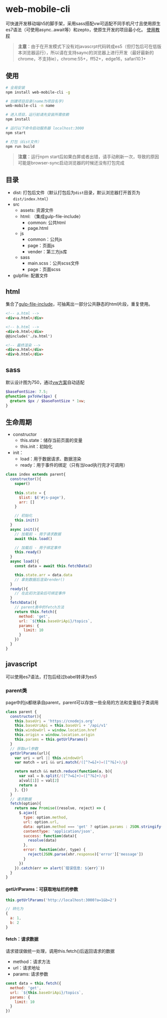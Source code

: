 # web-mobile-cli
可快速开发移动端h5的脚手架，采用sass搭配vw可适配不同手机尺寸且使用原生es7语法（可使用async..await等）和zepto，使原生开发的项目最小化。
[使用教程](https://github.com/sihai00/blog/tree/master/2018-04-17/web-mobile-cli%E7%AE%80%E6%98%93%E6%95%99%E7%A8%8B)

> **主意**：由于在开发模式下没有对javascrpt代码转成es5（但打包后可在低版本浏览器运行），所以请在支持saync的浏览器上进行开发（最好最新的chrome，不支持ie），chrome:55+，ff52+，edge16，safari10.1+

## 使用
``` bash
# 全局安装
npm install web-mobile-cli -g

# 创建项目目录(name为项目名字)
web-mobile-cli -n name

# 进入项目，运行前请先安装所需依赖
npm install

# 运行以下命令启动服务器 localhost:3000
npm start

# 打包（dist文件）
npm run build
```

> **注意**：运行npm start后如果白屏或者出错，请手动刷新一次，导致的原因可能是browser-sync启动浏览器的时候还没有打包完成

## 目录
- dist: 打包后文件（默认打包后为```dist```目录，默认浏览器打开首页为```dist/index.html```）
- src
  - assets: 资源文件
  - html: （集成gulp-file-include）
    - common: 公共html
    - page.html
  - js
    - common：公共js
    - page：页面js
    - vender：第三方js库
  - sass
    - main.scss：公共scss文件
    - page：页面scss
- gulpfile: 配置文件

## html
集合了[gulp-file-include](https://github.com/coderhaoxin/gulp-file-include)，可抽离出一部分公共静态的html片段，重复使用。
```html
<!-- a.html -->
<div>a.html</div>
```

```html
<!-- b.html -->
<div>b.html</div>
@@include('./a.html')
```

```html
<!-- 最终渲染 -->
<div>a.html</div>
<div>b.html</div>
```

## sass
默认设计图为750，通过[vw方案](https://www.w3cplus.com/css/vw-for-layout.html)自动适配

```scss
$baseFontSize: 7.5;
@function pxToVw($px) {
  @return $px / $baseFontSize * 1vw;
}
```

## 生命周期
- constructor
  - this.state：储存当前页面的变量
  - this.init：初始化
- init：
  - load：用于数据请求、数据渲染
  - ready：用于事件的绑定（只有当load执行完才可调用）

```javascript
class index extends parent{
  constructor(){
    super()
    
    this.state = {
      $list: $('#js-page'),
      arr: []
    }

    // 初始化
    this.init()
  }
  async init(){
    // 加载前 - 用于请求数据
    await this.load()

    // 加载后 - 用于绑定事件
    this.ready()
  }
  async load(){
    const data = await this.fetchData()

    this.state.arr = data.data
    // 拿到数据后渲染render()
  }
  ready(){
    // 在此初次渲染后可绑定事件
  }
  fetchData(){
    // parent类中的fetch方法
    return this.fetch({
      method: 'get',
      url: `${this.baseUriApi}/topics`,
      params: {
        limit: 10
      }
    })
  }
}
```

## javascript
可以使用es7语法，打包后经过babel转译为es5

### parent类
page中的js都继承自parent，parent可以存放一些全局的方法和变量给子类调用

```javascript
class parent {
  constructor(){
    this.baseUri = 'https://cnodejs.org'
    this.baseUriApi = this.baseUri + '/api/v1'
    this.windowUrl = window.location.href
    this.origin = window.location.origin
    this.params = this.getUrlParams()
  }
  // 获取url参数
  getUrlParams(url){
    var uri = url || this.windowUrl
    var match = uri && uri.match(/([^?=&]+)=([^?&]+)/g)

    return match && match.reduce(function(a, b){
      var val = b.split(/([^?=&]+)=([^?&]+)/g)
      a[val[1]] = val[2]
      return a
    }, {})
  }
  // 请求数据
  fetch(option){
    return new Promise((resolve, reject) => {
      $.ajax({
        type: option.method,
        url: option.url,
        data: option.method === 'get' ? option.params : JSON.stringify(option.params),
        contentType: 'application/json',
        success: function(data){
          resolve(data)
        },
        error: function(xhr, type) {
          reject(JSON.parse(xhr.response)['error']['message'])
        }
      })
    }).catch(err => alert(`错误信息: ${err}`))
  }
}
```

#### getUrlParams：可获取地址栏的参数
```javascript
this.getUrlParams('http://localhost:3000?a=1&b=2')

// 转化为
{
  a: 1,
  b: 2
}
```

#### fetch：请求数据
请求错误做统一处理，调用this.fetch()后返回请求的数据
- method：请求方法
- url：请求地址
- params: 请求参数

```javascript
const data = this.fetch({
  method: 'get',
  url: `${this.baseUriApi}/topics`,
  params: {
    limit: 10
  }
})
```

